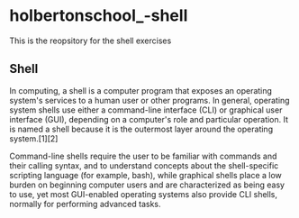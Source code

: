 # holbertonschool_-shell

This is the reopsitory for the shell exercises

## Shell
In computing, a shell is a computer program that exposes an operating system's services to a human user or other programs. In general, operating system shells use either a command-line interface (CLI) or graphical user interface (GUI), depending on a computer's role and particular operation. It is named a shell because it is the outermost layer around the operating system.[1][2]

Command-line shells require the user to be familiar with commands and their calling syntax, and to understand concepts about the shell-specific scripting language (for example, bash), while graphical shells place a low burden on beginning computer users and are characterized as being easy to use, yet most GUI-enabled operating systems also provide CLI shells, normally for performing advanced tasks.
